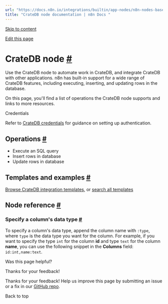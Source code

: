 ```yaml
---
url: "https://docs.n8n.io/integrations/builtin/app-nodes/n8n-nodes-base.cratedb/"
title: "CrateDB node documentation | n8n Docs "
---
```


[Skip to content](https://docs.n8n.io/integrations/builtin/app-nodes/n8n-nodes-base.cratedb/#cratedb-node)

[Edit this page](https://github.com/n8n-io/n8n-docs/edit/main/docs/integrations/builtin/app-nodes/n8n-nodes-base.cratedb.md "Edit this page")

# CrateDB node [\#](https://docs.n8n.io/integrations/builtin/app-nodes/n8n-nodes-base.cratedb/\#cratedb-node "Permanent link")

Use the CrateDB node to automate work in CrateDB, and integrate CrateDB with other applications. n8n has built-in support for a wide range of CrateDB features, including executing, inserting, and updating rows in the database.

On this page, you'll find a list of operations the CrateDB node supports and links to more resources.

Credentials

Refer to [CrateDB credentials](https://docs.n8n.io/integrations/builtin/credentials/cratedb/) for guidance on setting up authentication.

## Operations [\#](https://docs.n8n.io/integrations/builtin/app-nodes/n8n-nodes-base.cratedb/\#operations "Permanent link")

- Execute an SQL query
- Insert rows in database
- Update rows in database

## Templates and examples [\#](https://docs.n8n.io/integrations/builtin/app-nodes/n8n-nodes-base.cratedb/\#templates-and-examples "Permanent link")

[Browse CrateDB integration templates](https://n8n.io/integrations/cratedb/), or [search all templates](https://n8n.io/workflows/)

## Node reference [\#](https://docs.n8n.io/integrations/builtin/app-nodes/n8n-nodes-base.cratedb/\#node-reference "Permanent link")

### Specify a column's data type [\#](https://docs.n8n.io/integrations/builtin/app-nodes/n8n-nodes-base.cratedb/\#specify-a-columns-data-type "Permanent link")

To specify a column's data type, append the column name with `:type`, where `type` is the data type you want for the column. For example, if you want to specify the type `int` for the column **id** and type `text` for the column **name**, you can use the following snippet in the **Columns** field: `id:int,name:text`.

Was this page helpful?






Thanks for your feedback!






Thanks for your feedback! Help us improve this page by submitting an issue or a fix in our [GitHub repo](https://github.com/n8n-io/n8n-docs).


Back to top